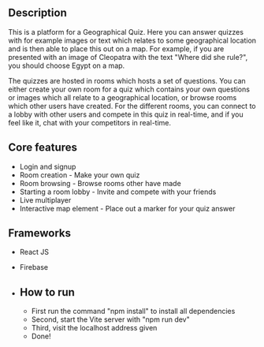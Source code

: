 ## Description
This is a platform for a Geographical Quiz. Here you can answer quizzes with for example images or text which relates to some geographical location and is then able to place this out on a map. For example, if you are presented with an image of Cleopatra with the text "Where did she rule?", you should choose Egypt on a map. 

The quizzes are hosted in rooms which hosts a set of questions. You can either create your own room for a quiz which contains your own questions or images which all relate to a geographical location, or browse rooms which other users have created. For the different rooms, you can connect to a lobby with other users and compete in this quiz in real-time, and if you feel like it, chat with your competitors in real-time. 

## Core features
- Login and signup 
- Room creation - Make your own quiz
- Room browsing - Browse rooms other have made
- Starting a room lobby - Invite and compete with your friends
- Live multiplayer
- Interactive map element - Place out a marker for your quiz answer

## Frameworks 
- React JS 
- Firebase

- ## How to run
  - First run the command "npm install" to install all dependencies
  - Second, start the Vite server with "npm run dev"
  - Third, visit the localhost address given
  - Done!
